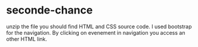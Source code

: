 # seconde-chance
unzip the file you should find HTML and CSS source code.
I used bootstrap for the navigation.
By clicking on evenement in navigation you access an other HTML link.
